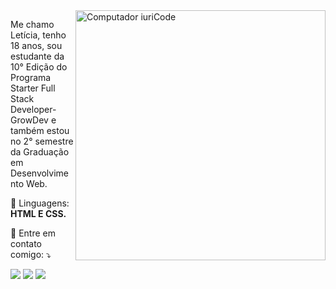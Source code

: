 <img src="https://raw.githubusercontent.com/MicaelliMedeiros/micaellimedeiros/master/image/computer-illustration.png" min-width="400px" max-width="400px" width="400px" align="right" alt="Computador iuriCode">

<p align="left"> 
Me chamo Letícia, tenho 18 anos, sou estudante da 10° Edição do Programa Starter Full Stack Developer-GrowDev e também estou no 2° semestre da Graduação em     Desenvolvimento Web.
</p>

<p align="left">
  🦄 Linguagens: <strong>HTML E CSS.</strong>
</p>


<p align="left">
  💌 Entre em contato comigo: ⤵️
</p>

<p align="left">
  <a href="#" alt="Gmail">
  <img src="https://img.shields.io/badge/-Gmail-FF0000?style=flat-square&labelColor=FF0000&logo=gmail&logoColor=white&link=LINK-DO-SEU-EMAIL" /></a>

  <a href="#" alt="Linkedin">
  <img src="https://img.shields.io/badge/-Linkedin-0e76a8?style=flat-square&logo=Linkedin&logoColor=white&link="https://www.linkedin.com/in/leticia-rutsatz-21ab801b1"/></a>

  <a href="#" alt="Instagram">
  <img src="https://img.shields.io/badge/-Instagram-DF0174?style=flat-square&labelColor=DF0174&logo=instagram&logoColor=white&link="https://www.instagram.com/lleticiarutsatz/"/></a>
</p>  
